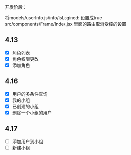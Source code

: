 开发阶段：

将models/userInfo.js/info/isLogined: 设置成true
src/components/Frame/Index.jsx 里面的路由取消受控的设置

## 4.13
- [x] 角色列表
- [x] 角色权限更改
- [x] 添加角色

## 4.16
- [x] 用户的多条件查询
- [x] 我的小组
- [x] 已创建的小组
- [x] 删除一个小组的用户

## 4.17
- [ ] 添加用户到小组
- [ ] 新建小组